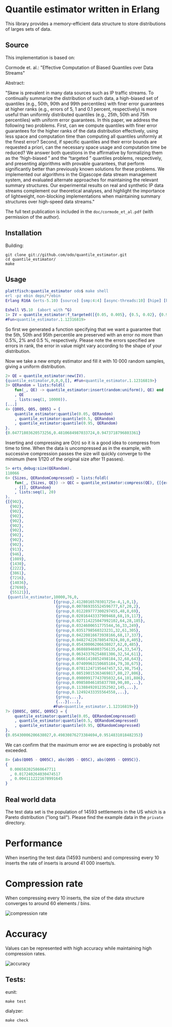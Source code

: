 # Quantile estimator written in Erlang

This library provides a memory-efficient data structure to store distributions of larges sets of data.

## Source

This implementation is based on:

Cormode et. al.:
"Effective Computation of Biased Quantiles over Data Streams"

Abstract:

"Skew is prevalent in many data sources such as IP traffic streams. To continually summarize the distribution of such data, a high-biased set of quantiles (e.g., 50th, 90th and 99th percentiles) with finer error guarantees at higher ranks (e.g., errors of 5, 1 and 0.1 percent, respectively) is more useful than uniformly distributed quantiles (e.g., 25th, 50th and 75th percentiles) with uniform error guarantees. In this paper, we address the following two problems. First, can we compute quantiles with finer error guarantees for the higher ranks of the data distribution effectively, using less space and computation time than computing all quantiles uniformly at the finest error? Second, if specific quantiles and their error bounds are requested a priori, can the necessary space usage and computation time be reduced? We answer both questions in the affirmative by formalizing them as the “high-biased ” and the “targeted ” quantiles problems, respectively, and presenting algorithms with provable guarantees, that perform significantly better than previously known solutions for these problems. We implemented our algorithms in the Gigascope data stream management system, and evaluated alternate approaches for maintaining the relevant summary structures. Our experimental results on real and synthetic IP data streams complement our theoretical analyses, and highlight the importance of lightweight, non-blocking implementations when maintaining summary structures over high-speed data streams."

The full text publication is included in the `doc/cormode_et_al.pdf` (with permission of the author).

## Installation

Building:
```
git clone git://github.com/odo/quantile_estimator.git
cd quantile_estimator/
make
```

## Usage

```erlang
plattfisch:quantile_estimator odo$ make shell
erl -pz ebin deps/*/ebin
Erlang R16A (erts-5.10) [source] [smp:4:4] [async-threads:10] [hipe] [kernel-poll:false]

Eshell V5.10  (abort with ^G)
1> IV = quantile_estimator:f_targeted([{0.05, 0.005}, {0.5, 0.02}, {0.95, 0.005}]).
#Fun<quantile_estimator.1.12316819>
```
So first we generated a function specifying that we want a guarantee that the 5th, 50th and 95th percentile are preserved with an error no more than 0.5%, 2% and 0.5 %, respectively. Please note the errors specified are errors in rank, the error in value might vary according to the shape of your distribution.

Now we take a new empty estimator and fill it with 10 000 random samples, giving a uniform distribution.

```erlang
2> QE = quantile_estimator:new(IV).
{quantile_estimator,0,0,0,[], #Fun<quantile_estimator.1.12316819>}
3> QERandom = lists:foldl(
    fun(_, QE) -> quantile_estimator:insert(random:uniform(), QE) end
    , QE
    , lists:seq(1, 10000)).
[...]
4> {Q005, Q05, Q095} = {
    quantile_estimator:quantile(0.05, QERandom)
    , quantile_estimator:quantile(0.5, QERandom)
    , quantile_estimator:quantile(0.95, QERandom)
}.
{0.04771803620573256,0.4810684987033724,0.9473718796803361}
```

Inserting and compressing are O(n) so it is a good idea to compress from time to time.
When the data is uncompressed as in the example, with successive compression passes the size will quickly converge to the minimum (here 1/120 of the original size after 11 passes).

```erlang
5> erts_debug:size(QERandom).
110066
6> {Sizes, QERandomCompressed} = lists:foldl(
    fun(_, {Sizes, QE}) -> QEC = quantile_estimator:compress(QE), {[{erts_debug:size(QEC)}|Sizes], QEC} end
    , {[], QERandom}
    , lists:seq(1, 20)
).
{[{902},
  {902},
  {902},
  {902},
  {902},
  {902},
  {902},
  {902},
  {902},
  {902},
  {913},
  {946},
  {1089},
  {1430},
  {2222},
  {3861},
  {7216},
  {14036},
  {27698},
  {55121}],
 {quantile_estimator,10000,76,0,
                     [{group,2.4128016570301725e-4,1,0,1},
                      {group,0.007869355524596777,67,20,2},
                      {group,0.012289777300297455,48,8,69},
                      {group,0.02016443337909468,68,19,117},
                      {group,0.027114225047992102,64,28,185},
                      {group,0.0324600651775544,56,33,249},
                      {group,0.0351798560323231,32,61,305},
                      {group,0.04220816673938166,68,17,337},
                      {group,0.048274226780547824,80,0,405},
                      {group,0.05430006206638027,62,0,485},
                      {group,0.06088946003756135,64,33,547},
                      {group,0.06343376254881306,32,54,611},
                      {group,0.06661410852498184,32,68,643},
                      {group,0.07409963150685184,79,38,675},
                      {group,0.07811247195447457,52,98,754},
                      {group,0.08519015363469817,80,27,806},
                      {group,0.09009917743705032,64,101,886},
                      {group,0.09858046185837788,90,80,...},
                      {group,0.11388492012352502,145,...},
                      {group,0.12492433355564558,...},
                      {group,...},
                      {...}|...],
                     #Fun<quantile_estimator.1.12316819>}}
7> {Q005C, Q05C, Q095C} = {
    quantile_estimator:quantile(0.05, QERandomCompressed)
    , quantile_estimator:quantile(0.5, QERandomCompressed)
    , quantile_estimator:quantile(0.95, QERandomCompressed)
}.
{0.05430006206638027,0.49830876273384694,0.9514831018482353}
```

We can confirm that the maximum error we are expecting is probably not exceeded.

```erlang
8> {abs(Q005 - Q005C), abs(Q05 - Q05C), abs(Q095 - Q095C)}.
{
  0.006582025860647711
  , 0.017240264030474517
  , 0.0041112221678991645
}
```

## Real world data

The test data set is the population of 14593 settlements in the US which is a Pareto distribution ("long tail"). Please find the example data in the `private` directory.

# Performance

When inserting the test data (14593 numbers) and compressing every 10 inserts the rate of inserts is around 41 000 inserts/s.

# Compression rate

When compressing every 10 inserts, the size of the data structure converges to around 60 elements / bins.

![compression rate](https://raw.github.com/odo/quantile_estimator/master/doc/compression.png "compression rate")

# Accuracy

Values can be represented with high accuracy while maintaining high compression rates.

![accuracy](https://raw.github.com/odo/quantile_estimator/master/doc/accuracy.png "accuracy")

## Tests:

eunit:
```
make test
```
dialyzer:
```
make check
```
